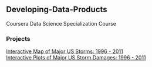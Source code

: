 ## Developing-Data-Products
Coursera Data Science Specialization Course

### Projects
[Interactive Map of Major US Storms: 1996 - 2011](http://rpubs.com/mblackmo/299931)  
[Interactive Plots of Major US Storm Damages: 1996 - 2011](http://rpubs.com/mblackmo/300390)  

